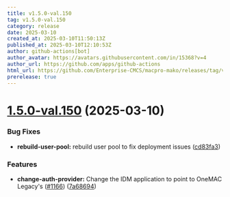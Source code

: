 ```yaml
---
title: v1.5.0-val.150
tag: v1.5.0-val.150
category: release
date: 2025-03-10
created_at: 2025-03-10T11:50:13Z
published_at: 2025-03-10T12:10:53Z
author: github-actions[bot]
author_avatar: https://avatars.githubusercontent.com/in/15368?v=4
author_url: https://github.com/apps/github-actions
html_url: https://github.com/Enterprise-CMCS/macpro-mako/releases/tag/v1.5.0-val.150
prerelease: true
---
```


# [1.5.0-val.150](https://github.com/Enterprise-CMCS/macpro-mako/compare/v1.5.0-val.149...v1.5.0-val.150) (2025-03-10)


### Bug Fixes

* **rebuild-user-pool:** rebuild user pool to fix deployment issues ([cd83fa3](https://github.com/Enterprise-CMCS/macpro-mako/commit/cd83fa33ddbba70237f50d4af39c9f9b734df413))


### Features

* **change-auth-provider:** Change the IDM application to point to OneMAC Legacy's ([#1166](https://github.com/Enterprise-CMCS/macpro-mako/issues/1166)) ([7a68694](https://github.com/Enterprise-CMCS/macpro-mako/commit/7a68694ad3eca917e80542324172d7532c416d4a))




